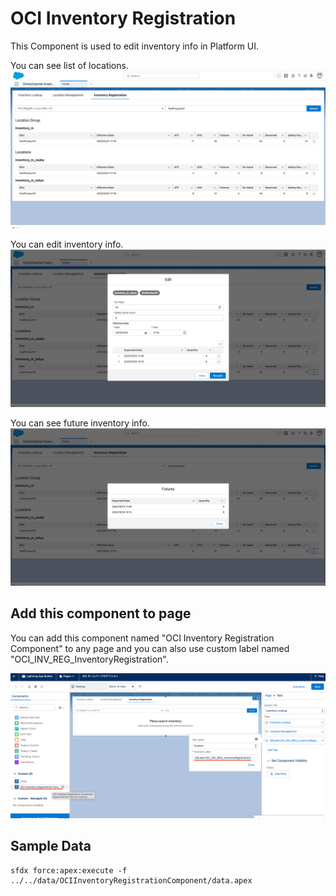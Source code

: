 # OCI Inventory Registration
This Component is used to edit inventory info in Platform UI.

You can see list of locations. 
![](images/list.png)

You can edit inventory info.
![](images/edit.png)

You can see future inventory info.
![](images/futures.png)

## Add this component to page
You can add this component named "OCI Inventory Registration Component" to any page and you can also use custom label named "OCI_INV_REG_InventoryRegistration".

![](images/setting.png)


## Sample Data
```
sfdx force:apex:execute -f ../../data/OCIInventoryRegistrationComponent/data.apex
```

